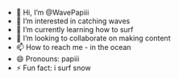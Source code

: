 - 👋 Hi, I’m @WavePapiii
- 👀 I’m interested in catching waves
- 🌱 I’m currently learning how to surf
- 💞️ I’m looking to collaborate on making content
- 📫 How to reach me - in the ocean
- 😄 Pronouns: papiii
- ⚡ Fun fact: i surf snow

<!---
WavePapiii/WavePapiii is a ✨ special ✨ repository because its `README.md` (this file) appears on your GitHub profile.
You can click the Preview link to take a look at your changes.
--->
